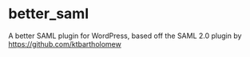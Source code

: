 better_saml
===========

A better SAML plugin for WordPress, based off the SAML 2.0 plugin by https://github.com/ktbartholomew
